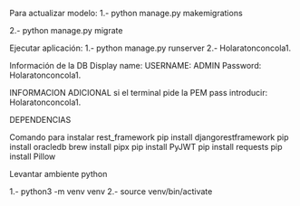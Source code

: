 Para actualizar modelo:
1.- python manage.py makemigrations

2.- python manage.py migrate

Ejecutar aplicación:
1.- python manage.py runserver
2.- Holaratonconcola1.

Información de la DB
Display name: 
USERNAME: ADMIN
Password: Holaratonconcola1.

INFORMACION ADICIONAL
si el terminal pide la PEM pass introducir: Holaratonconcola1.


DEPENDENCIAS

Comando para instalar rest_framework
pip install djangorestframework
pip install oracledb
brew install pipx
pip install PyJWT
pip install requests
pip install Pillow


Levantar ambiente python

1.- python3 -m venv venv
2.- source venv/bin/activate
